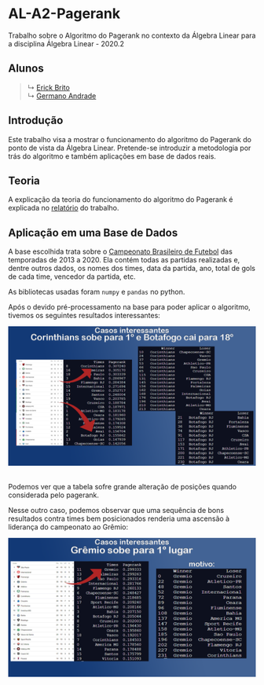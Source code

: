 # AL-A2-Pagerank
Trabalho sobre o Algoritmo do Pagerank no contexto da Álgebra Linear para a disciplina Álgebra Linear - 2020.2

## Alunos

> ↳ [Erick Brito](https://github.com/Erickslb)  
> ↳ [Germano Andrade](https://github.com/GermanoAndrade)

## Introdução

Este trabalho visa a mostrar o funcionamento do algoritmo do Pagerank do ponto
de vista da Álgebra Linear. Pretende-se introduzir a metodologia por trás do
algoritmo e também aplicações em base de dados reais.

## Teoria

A explicação da teoria do funcionamento do algoritmo do Pagerank é explicada
no [relatório](./Relatório%20-%20Pagerank.pdf) do trabalho.

## Aplicação em uma Base de Dados

A base escolhida trata sobre o 
[Campeonato Brasileiro de Futebol](https://www.kaggle.com/gabrielmeireles/brazilian-football-championship) 
das temporadas de 2013 a 2020. Ela contém todas as partidas realizadas e, dentre outros dados,
os nomes dos times, data da partida, ano, total de gols de cada time, vencedor da
partida, etc.

As bibliotecas usadas foram `numpy` e `pandas` no python.

Após o devido pré-processamento na base para poder aplicar o algoritmo, tivemos os seguintes resultados interessantes:

<div align="center">
	<img src="./images/An2019.png" width="600px">
</div><br>

Podemos ver que a tabela sofre grande alteração de posições quando considerada
pelo pagerank.<br>

Nesse outro caso, podemos observar que uma sequência de bons resultados contra times
bem posicionados renderia uma ascensão à liderança do campeonato ao Grêmio:

<div align="center">
	<img src="./images/An2018.png" width="600px">
</div><br>
